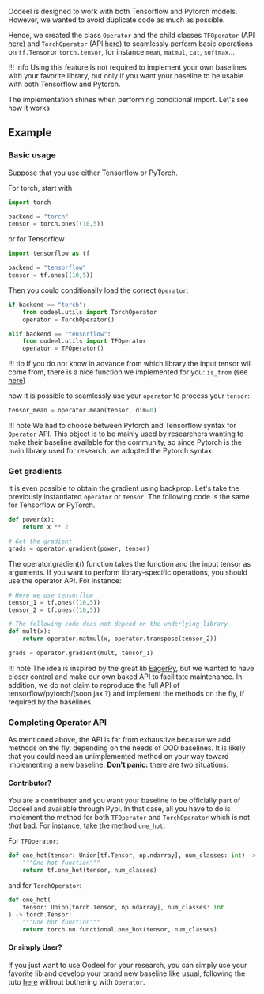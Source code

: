 
Oodeel is designed to work with both Tensorflow and Pytorch models. However, we wanted to avoid duplicate code as much as possible.

Hence, we created the class `Operator` and the child classes `TFOperator` (API [here](/api/tf_operator)) and `TorchOperator` (API [here](/api/torch_operator)) to seamlessly perform basic operations on `tf.Tensor`or `torch.tensor`, for instance `mean`, `matmul`, `cat`, `softmax`...

!!! info
    Using this feature is not required to implement your own baselines with your favorite library, but only if you want your baseline to be usable with both Tensorflow and Pytorch.

The implementation shines when performing conditional import. Let's see how it works
## Example

### Basic usage

Suppose that you use either Tensorflow or PyTorch.

For torch, start with

```python
import torch

backend = "torch"
tensor = torch.ones((10,5))
```

or for Tensorflow

```python
import tensorflow as tf

backend = "tensorflow"
tensor = tf.ones((10,5))
```
Then you could conditionally load the correct `Operator`:

```python
if backend == "torch":
    from oodeel.utils import TorchOperator
    operator = TorchOperator()

elif backend == "tensorflow":
    from oodeel.utils import TFOperator
    operator = TFOperator()
```

!!! tip
    If you do not know in advance from which library the input tensor will come from, there is a nice function we implemented for you: `is_from` (see [here](/api/utils))

now it is possible to seamlessly use your `operator` to process your `tensor`:

```python
tensor_mean = operator.mean(tensor, dim=0)
```
!!! note
    We had to choose between Pytorch and Tensorflow syntax for `Operator` API. This object is to be mainly used by researchers wanting to make their baseline available for the community, so since Pytorch is the main library used for research, we adopted the Pytorch syntax.

### Get gradients

It is even possible to obtain the gradient using backprop. Let's take the previously instantiated `operator` or `tensor`. The following code is the same for Tensorflow or PyTorch.

```python
def power(x):
    return x ** 2

# Get the gradient
grads = operator.gradient(power, tensor)
```
The operator.gradient() function takes the function and the input tensor as arguments. If you want to perform library-specific operations, you should use the operator API. For instance:

```python
# Here we use tensorflow
tensor_1 = tf.ones((10,5))
tensor_2 = tf.ones((10,5))

# The following code does not depend on the underlying library
def mult(x):
    return operator.matmul(x, operator.transpose(tensor_2))

grads = operator.gradient(mult, tensor_1)

```

!!! note
    The idea is inspired by the great lib [EagerPy](https://github.com/jonasrauber/eagerpy), but we wanted to have closer control and make our own baked API to facilitate maintenance. In addition, we do not claim to reproduce the full API of tensorflow/pytorch/(soon jax ?) and implement the methods on the fly, if required by the baselines.

### Completing Operator API

As mentioned above, the API is far from exhaustive because we add methods on the fly, depending on the needs of OOD baselines. It is likely that you could need an unimplemented method on your way toward implementing a new baseline. **Don't panic:** there are two situations:

#### Contributor?

You are a contributor and you want your baseline to be officially part of Oodeel and available through Pypi. In that case, all you have to do is implement the method for both `TFOperator` and `TorchOperator` which is not *that* bad. For instance, take the method `one_hot`:

For `TFOperator`:

```python
def one_hot(tensor: Union[tf.Tensor, np.ndarray], num_classes: int) -> tf.Tensor:
    """One hot function"""
    return tf.one_hot(tensor, num_classes)
```

and for `TorchOperator`:

```python
def one_hot(
    tensor: Union[torch.Tensor, np.ndarray], num_classes: int
) -> torch.Tensor:
    """One hot function"""
    return torch.nn.functional.one_hot(tensor, num_classes)
```

#### Or simply User?

If you just want to use Oodeel for your research, you can simply use your favorite lib and develop your brand new baseline like usual, following the tuto [here](/pages/implementing_baselines_tuto) without bothering with `Operator`.

